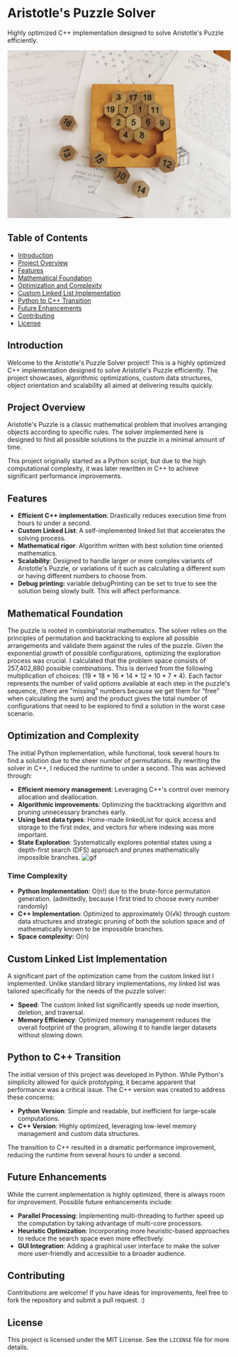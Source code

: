 # Aristotle's Puzzle Solver
 Highly optimized C++ implementation designed to solve Aristotle's Puzzle efficiently. 

![image](https://github.com/FelixCenusa/Aristotles-Puzzle-Solver/blob/main/asssets/img/AristotlesPuzzleAndMath.jpg)

## Table of Contents
- [Introduction](#introduction)
- [Project Overview](#project-overview)
- [Features](#features)
- [Mathematical Foundation](#mathematical-foundation)
- [Optimization and Complexity](#optimization-and-complexity)
- [Custom Linked List Implementation](#custom-linked-list-implementation)
- [Python to C++ Transition](#python-to-c-transition)
- [Future Enhancements](#future-enhancements)
- [Contributing](#contributing)
- [License](#license)

## Introduction

Welcome to the Aristotle's Puzzle Solver project! This is a highly optimized C++ implementation designed to solve Aristotle's Puzzle efficiently. The project showcases, algorithmic optimizations, custom data structures, object orientation and scalability all aimed at delivering results quickly.

## Project Overview

Aristotle's Puzzle is a classic mathematical problem that involves arranging objects according to specific rules. The solver implemented here is designed to find all possible solutions to the puzzle in a minimal amount of time. 

This project originally started as a Python script, but due to the high computational complexity, it was later rewritten in C++ to achieve significant performance improvements.

## Features

- **Efficient C++ implementation**: Drastically reduces execution time from hours to under a second.
- **Custom Linked List**: A self-implemented linked list that accelerates the solving process.
- **Mathematical rigor**: Algorithm written with best solution time oriented mathematics.
- **Scalability**: Designed to handle larger or more complex variants of Aristotle's Puzzle, or variations of it such as calculating a different sum or having different numbers to choose from.
- **Debug printing:** variable debugPrinting can be set to true to see the solution being slowly built. This will affect performance.


## Mathematical Foundation

The puzzle is rooted in combinatorial mathematics. The solver relies on the principles of permutation and backtracking to explore all possible arrangements and validate them against the rules of the puzzle. Given the exponential growth of possible configurations, optimizing the exploration process was crucial. I calculated that the problem space consists of 257,402,880 possible combinations. This is derived from the following multiplication of choices: (19 * 18 * 16 * 14 * 12 * 10 * 7 * 4). Each factor represents the number of valid options available at each step in the puzzle's sequence, (there are "missing" numbers because we get them for "free" when calculating the sum) and the product gives the total number of configurations that need to be explored to find a solution in the worst case scenario.
## Optimization and Complexity

The initial Python implementation, while functional, took several hours to find a solution due to the sheer number of permutations. By rewriting the solver in C++, I reduced the runtime to under a second. This was achieved through:
- **Efficient memory management**: Leveraging C++'s control over memory allocation and deallocation.
- **Algorithmic improvements**: Optimizing the backtracking algorithm and pruning unnecessary branches early.
- **Using best data types**: Home-made linkedList for quick access and storage to the first index, and vectors for where indexing was more important.
- **State Exploration**: Systematically explores potential states using a depth-first search (DFS) approach and prunes mathematically impossible branches.
![gif](https://github.com/FelixCenusa/Aristotles-Puzzle-Solver/tree/main/GifShowcaseDemo/480p2xAristotlesGif.gif)


### Time Complexity

- **Python Implementation**: O(n!) due to the brute-force permutation generation. (admittedly, because I first tried to choose every number randomly)
- **C++ Implementation**: Optimized to approximately O(√k) through custom data structures and strategic pruning of both the solution space and of mathematically known to be impossible branches.
- **Space complexity:** O(n)
	

## Custom Linked List Implementation

A significant part of the optimization came from the custom linked list I implemented. Unlike standard library implementations, my linked list was tailored specifically for the needs of the puzzle solver:

- **Speed**: The custom linked list significantly speeds up node insertion, deletion, and traversal.
- **Memory Efficiency**: Optimized memory management reduces the overall footprint of the program, allowing it to handle larger datasets without slowing down.
## Python to C++ Transition

The initial version of this project was developed in Python. While Python's simplicity allowed for quick prototyping, it became apparent that performance was a critical issue. The C++ version was created to address these concerns:
- **Python Version**: Simple and readable, but inefficient for large-scale computations.
- **C++ Version**: Highly optimized, leveraging low-level memory management and custom data structures.

The transition to C++ resulted in a dramatic performance improvement, reducing the runtime from several hours to under a second.

## Future Enhancements

While the current implementation is highly optimized, there is always room for improvement. Possible future enhancements include:

- **Parallel Processing**: Implementing multi-threading to further speed up the computation by taking advantage of multi-core processors.
- **Heuristic Optimization**: Incorporating more heuristic-based approaches to reduce the search space even more effectively.
- **GUI Integration**: Adding a graphical user interface to make the solver more user-friendly and accessible to a broader audience.

## Contributing

Contributions are welcome! If you have ideas for improvements, feel free to fork the repository and submit a pull request. :)


## License

This project is licensed under the MIT License. See the `LICENSE` file for more details.

